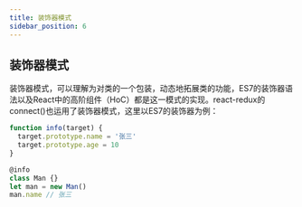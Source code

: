 ```yaml
---
title: 装饰器模式
sidebar_position: 6
---
```


## 装饰器模式
装饰器模式，可以理解为对类的一个包装，动态地拓展类的功能，ES7的装饰器语法以及React中的高阶组件（HoC）都是这一模式的实现。react-redux的connect()也运用了装饰器模式，这里以ES7的装饰器为例：
```js
function info(target) {
  target.prototype.name = '张三'
  target.prototype.age = 10
}

@info
class Man {}
let man = new Man()
man.name // 张三
```
